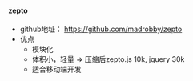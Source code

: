 #### zepto
* github地址： https://github.com/madrobby/zepto
* 优点
    * 模块化
    * 体积小，轻量 => 压缩后zepto.js 10k, jquery 30k
    * 适合移动端开发

